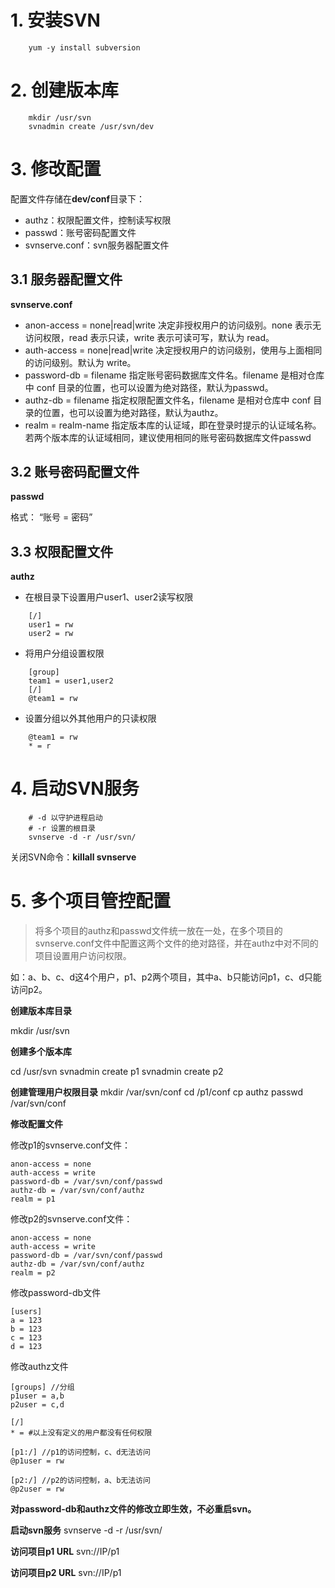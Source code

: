 # 1. 安装SVN

```shell
    yum -y install subversion
```

# 2. 创建版本库

```shell
    mkdir /usr/svn
    svnadmin create /usr/svn/dev
```

# 3. 修改配置

配置文件存储在**dev/conf**目录下：
- authz：权限配置文件，控制读写权限
- passwd：账号密码配置文件
- svnserve.conf：svn服务器配置文件

## 3.1 服务器配置文件

**svnserve.conf**

- anon-access = none|read|write 决定非授权用户的访问级别。none 表示无访问权限，read 表示只读，write 表示可读可写，默认为 read。
- auth-access = none|read|write 决定授权用户的访问级别，使用与上面相同的访问级别。默认为 write。
- password-db = filename 指定账号密码数据库文件名。filename 是相对仓库中 conf 目录的位置，也可以设置为绝对路径，默认为passwd。
- authz-db = filename 指定权限配置文件名，filename 是相对仓库中 conf 目录的位置，也可以设置为绝对路径，默认为authz。
- realm = realm-name 指定版本库的认证域，即在登录时提示的认证域名称。若两个版本库的认证域相同，建议使用相同的账号密码数据库文件passwd

## 3.2 账号密码配置文件

**passwd**

格式： “账号 = 密码”

## 3.3 权限配置文件

**authz**

- 在根目录下设置用户user1、user2读写权限 

```
    [/]
    user1 = rw
    user2 = rw
```

- 将用户分组设置权限

```
    [group]
    team1 = user1,user2
    [/]
    @team1 = rw
```

- 设置分组以外其他用户的只读权限

```
    @team1 = rw
    * = r
```

# 4. 启动SVN服务

``` shell
    # -d 以守护进程启动
    # -r 设置的根目录
    svnserve -d -r /usr/svn/
```

关闭SVN命令：**killall svnserve**

# 5. 多个项目管控配置

> 将多个项目的authz和passwd文件统一放在一处，在多个项目的svnserve.conf文件中配置这两个文件的绝对路径，并在authz中对不同的项目设置用户访问权限。

如：a、b、c、d这4个用户，p1、p2两个项目，其中a、b只能访问p1，c、d只能访问p2。

**创建版本库目录**

mkdir /usr/svn

**创建多个版本库**

cd /usr/svn
svnadmin create p1
svnadmin create p2

**创建管理用户权限目录**
mkdir /var/svn/conf
cd /p1/conf
cp authz passwd /var/svn/conf

**修改配置文件**

修改p1的svnserve.conf文件：
```
anon-access = none
auth-access = write 
password-db = /var/svn/conf/passwd 
authz-db = /var/svn/conf/authz 
realm = p1 
```

修改p2的svnserve.conf文件：
```
anon-access = none
auth-access = write
password-db = /var/svn/conf/passwd
authz-db = /var/svn/conf/authz
realm = p2
```

修改password-db文件
```
[users]
a = 123
b = 123
c = 123
d = 123
```

修改authz文件
```
[groups] //分组
p1user = a,b
p2user = c,d

[/]
* = #以上没有定义的用户都没有任何权限

[p1:/] //p1的访问控制，c、d无法访问
@p1user = rw

[p2:/] //p2的访问控制，a、b无法访问
@p2user = rw
```
**对password-db和authz文件的修改立即生效，不必重启svn。**

**启动svn服务**
svnserve -d -r /usr/svn/

**访问项目p1 URL**
svn://IP/p1

**访问项目p2 URL**
svn://IP/p1